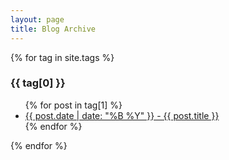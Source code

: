 ```yaml
---
layout: page
title: Blog Archive
---
```


{% for tag in site.tags %}
  <h3>{{ tag[0] }}</h3>
  <ul>
    {% for post in tag[1] %}
      <li><a href="/tsql_blog{{ post.url }}">{{ post.date | date: "%B %Y" }} - {{ post.title }}</a></li>
    {% endfor %}
  </ul>
{% endfor %}
